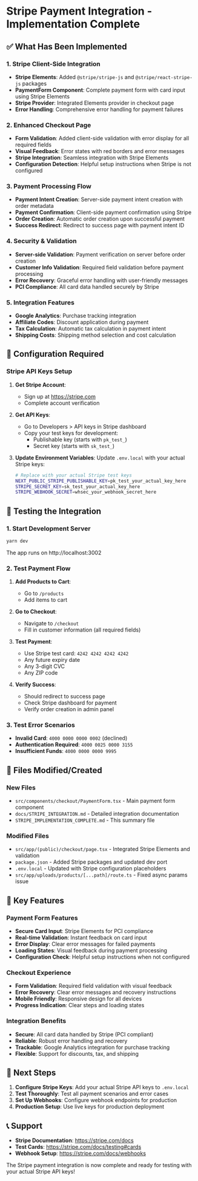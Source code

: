# Stripe Payment Integration - Implementation Complete

## ✅ What Has Been Implemented

### 1. Stripe Client-Side Integration
- **Stripe Elements**: Added `@stripe/stripe-js` and `@stripe/react-stripe-js` packages
- **PaymentForm Component**: Complete payment form with card input using Stripe Elements
- **Stripe Provider**: Integrated Elements provider in checkout page
- **Error Handling**: Comprehensive error handling for payment failures

### 2. Enhanced Checkout Page
- **Form Validation**: Added client-side validation with error display for all required fields
- **Visual Feedback**: Error states with red borders and error messages
- **Stripe Integration**: Seamless integration with Stripe Elements
- **Configuration Detection**: Helpful setup instructions when Stripe is not configured

### 3. Payment Processing Flow
- **Payment Intent Creation**: Server-side payment intent creation with order metadata
- **Payment Confirmation**: Client-side payment confirmation using Stripe
- **Order Creation**: Automatic order creation upon successful payment
- **Success Redirect**: Redirect to success page with payment intent ID

### 4. Security & Validation
- **Server-side Validation**: Payment verification on server before order creation
- **Customer Info Validation**: Required field validation before payment processing
- **Error Recovery**: Graceful error handling with user-friendly messages
- **PCI Compliance**: All card data handled securely by Stripe

### 5. Integration Features
- **Google Analytics**: Purchase tracking integration
- **Affiliate Codes**: Discount application during payment
- **Tax Calculation**: Automatic tax calculation in payment intent
- **Shipping Costs**: Shipping method selection and cost calculation

## 🔧 Configuration Required

### Stripe API Keys Setup

1. **Get Stripe Account**:
   - Sign up at https://stripe.com
   - Complete account verification

2. **Get API Keys**:
   - Go to Developers > API keys in Stripe dashboard
   - Copy your test keys for development:
     - Publishable key (starts with `pk_test_`)
     - Secret key (starts with `sk_test_`)

3. **Update Environment Variables**:
   Update `.env.local` with your actual Stripe keys:
   ```bash
   # Replace with your actual Stripe test keys
   NEXT_PUBLIC_STRIPE_PUBLISHABLE_KEY=pk_test_your_actual_key_here
   STRIPE_SECRET_KEY=sk_test_your_actual_key_here
   STRIPE_WEBHOOK_SECRET=whsec_your_webhook_secret_here
   ```

## 🧪 Testing the Integration

### 1. Start Development Server
```bash
yarn dev
```
The app runs on http://localhost:3002

### 2. Test Payment Flow
1. **Add Products to Cart**:
   - Go to `/products`
   - Add items to cart

2. **Go to Checkout**:
   - Navigate to `/checkout`
   - Fill in customer information (all required fields)

3. **Test Payment**:
   - Use Stripe test card: `4242 4242 4242 4242`
   - Any future expiry date
   - Any 3-digit CVC
   - Any ZIP code

4. **Verify Success**:
   - Should redirect to success page
   - Check Stripe dashboard for payment
   - Verify order creation in admin panel

### 3. Test Error Scenarios
- **Invalid Card**: `4000 0000 0000 0002` (declined)
- **Authentication Required**: `4000 0025 0000 3155`
- **Insufficient Funds**: `4000 0000 0000 9995`

## 📁 Files Modified/Created

### New Files
- `src/components/checkout/PaymentForm.tsx` - Main payment form component
- `docs/STRIPE_INTEGRATION.md` - Detailed integration documentation
- `STRIPE_IMPLEMENTATION_COMPLETE.md` - This summary file

### Modified Files
- `src/app/(public)/checkout/page.tsx` - Integrated Stripe Elements and validation
- `package.json` - Added Stripe packages and updated dev port
- `.env.local` - Updated with Stripe configuration placeholders
- `src/app/uploads/products/[...path]/route.ts` - Fixed async params issue

## 🎯 Key Features

### Payment Form Features
- **Secure Card Input**: Stripe Elements for PCI compliance
- **Real-time Validation**: Instant feedback on card input
- **Error Display**: Clear error messages for failed payments
- **Loading States**: Visual feedback during payment processing
- **Configuration Check**: Helpful setup instructions when not configured

### Checkout Experience
- **Form Validation**: Required field validation with visual feedback
- **Error Recovery**: Clear error messages and recovery instructions
- **Mobile Friendly**: Responsive design for all devices
- **Progress Indication**: Clear steps and loading states

### Integration Benefits
- **Secure**: All card data handled by Stripe (PCI compliant)
- **Reliable**: Robust error handling and recovery
- **Trackable**: Google Analytics integration for purchase tracking
- **Flexible**: Support for discounts, tax, and shipping

## 🚀 Next Steps

1. **Configure Stripe Keys**: Add your actual Stripe API keys to `.env.local`
2. **Test Thoroughly**: Test all payment scenarios and error cases
3. **Set Up Webhooks**: Configure webhook endpoints for production
4. **Production Setup**: Use live keys for production deployment

## 📞 Support

- **Stripe Documentation**: https://stripe.com/docs
- **Test Cards**: https://stripe.com/docs/testing#cards
- **Webhook Setup**: https://stripe.com/docs/webhooks

The Stripe payment integration is now complete and ready for testing with your actual Stripe API keys!
